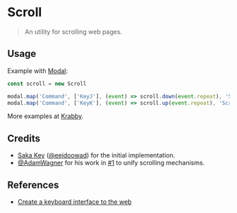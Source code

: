 # Scroll

> An utility for scrolling web pages.

## Usage

Example with [Modal]:

``` javascript
const scroll = new Scroll

modal.map('Command', ['KeyJ'], (event) => scroll.down(event.repeat), 'Scroll down')
modal.map('Command', ['KeyK'], (event) => scroll.up(event.repeat), 'Scroll up')
```

More examples at [Krabby].

## Credits

- [Saka Key] ([@eejdoowad]) for the initial implementation.
- [@AdamWagner] for his work in [#1] to unify scrolling mechanisms.

## References

- [Create a keyboard interface to the web]

[#1]: https://github.com/alexherbo2/scroll.js/issues/1
[Krabby]: https://krabby.netlify.com
[Modal]: https://github.com/alexherbo2/modal.js
[Create a keyboard interface to the web]: https://alexherbo2.github.io/blog/chrome/create-a-keyboard-interface-to-the-web/
[Saka Key]: https://key.saka.io
[@eejdoowad]: https://github.com/eejdoowad
[@AdamWagner]: https://github.com/AdamWagner
